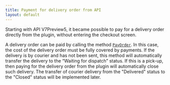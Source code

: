 ```yaml
---
title: Payment for delivery order from API
layout: default
---
```


Starting with API V7Preview5, it became possible to pay for a delivery order directly from the plugin, without entering the checkout screen.

A delivery order can be paid by calling the method
[`PayOrder`](https://syrve.github.io/front.api.sdk/v7/html/M_Resto_Front_Api_IOperationService_PayOrder.htm).
In this case, the cost of the delivery order must be fully covered by payments.
If the delivery is by courier and has not been sent, this method will automatically transfer the delivery to the “Waiting for dispatch” status.
If this is a pick-up, then paying for the delivery order from the plugin will automatically close such delivery.
The transfer of courier delivery from the "Delivered" status to the "Closed" status will be implemented later.

